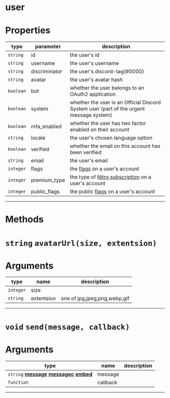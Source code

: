 # user

# Properties
| type  | parameter | description |
| ----  | --------- | ----------- |
| `string` | id | the user's id|
| `string` | username | the user's username|
| `string` | discriminator | the user's discord-tag(#0000)|
| `string` | avatar | the user's avatar hash|
| `boolean` | bot | whether the user belongs to an OAuth2 application|
| `boolean` | system | whether the user is an Official Discord System user (part of the urgent message system)|
| `boolean` | mfa_enabled | whether the user has two factor enabled on their account|
| `string` | locale | the user's chosen language option|
| `boolean` | verified | whether the email on this account has been verified|
| `string` | email | the user's email|
| `integer` | flags | the [flags](https://discord.com/developers/docs/resources/user#user-object-user-flags) on a user's account  |
| `integer` | premium_type | the type of [Nitro subscription](https://discord.com/developers/docs/resources/user#user-object-premium-types) on a user's account  |
| `integer` | public_flags | the public [flags](https://discord.com/developers/docs/resources/user#user-object-user-flags) on a user's account  |

---
# Methods
# `string` `avatarUrl(size, extentsion)`
# Arguments
| type  | name | description |
| ----  | ---- | ----------- |
| `integer` | size  |  |
| `string` | extentsion  |one of jpg,jpeg,png,webp,gif   |

---
# `void` `send(message, callback)`
# Arguments
| type  | name | description |
| ----  | ---- | ----------- |
| `string` **[message](https://github.com/devonium/gm-discordAPI/blob/doc/message.md#message)** **[messagec](https://github.com/devonium/gm-discordAPI/blob/doc/messagec.md#messagec)** **[embed](https://github.com/devonium/gm-discordAPI/blob/doc/embed.md#embed)** | message  |  |
| `function` | callback  |  |

---
